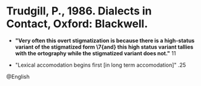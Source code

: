 # Trudgill, P., 1986. Dialects in Contact, Oxford: Blackwell. 

- **"Very often this overt stigmatization is because there is a high-status variant of the stigmatized form \7{and} this high status variant tallies with the ortography while the stigmatized variant does not."** 11

- "Lexical accomodation begins first [in long term accomodation]" .25


@English
